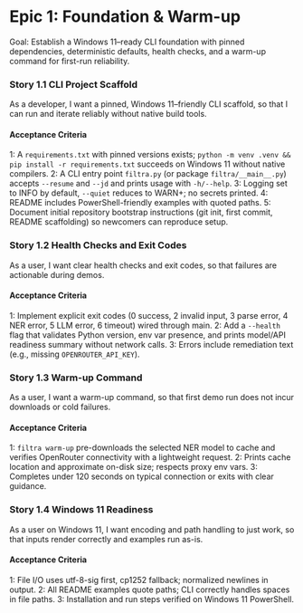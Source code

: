 # Epic 1: Foundation & Warm-up

Goal: Establish a Windows 11–ready CLI foundation with pinned dependencies, deterministic defaults, health checks, and a warm-up command for first-run reliability.

### Story 1.1 CLI Project Scaffold
As a developer,
I want a pinned, Windows 11–friendly CLI scaffold,
so that I can run and iterate reliably without native build tools.

#### Acceptance Criteria
1: A `requirements.txt` with pinned versions exists; `python -m venv .venv && pip install -r requirements.txt` succeeds on Windows 11 without native compilers.
2: A CLI entry point `filtra.py` (or package `filtra/__main__.py`) accepts `--resume` and `--jd` and prints usage with `-h/--help`.
3: Logging set to INFO by default, `--quiet` reduces to WARN+; no secrets printed.
4: README includes PowerShell-friendly examples with quoted paths.
5: Document initial repository bootstrap instructions (git init, first commit, README scaffolding) so newcomers can reproduce setup.

### Story 1.2 Health Checks and Exit Codes
As a user,
I want clear health checks and exit codes,
so that failures are actionable during demos.

#### Acceptance Criteria
1: Implement explicit exit codes (0 success, 2 invalid input, 3 parse error, 4 NER error, 5 LLM error, 6 timeout) wired through main.
2: Add a `--health` flag that validates Python version, env var presence, and prints model/API readiness summary without network calls.
3: Errors include remediation text (e.g., missing `OPENROUTER_API_KEY`).

### Story 1.3 Warm-up Command
As a user,
I want a warm-up command,
so that first demo run does not incur downloads or cold failures.

#### Acceptance Criteria
1: `filtra warm-up` pre-downloads the selected NER model to cache and verifies OpenRouter connectivity with a lightweight request.
2: Prints cache location and approximate on-disk size; respects proxy env vars.
3: Completes under 120 seconds on typical connection or exits with clear guidance.

### Story 1.4 Windows 11 Readiness
As a user on Windows 11,
I want encoding and path handling to just work,
so that inputs render correctly and examples run as-is.

#### Acceptance Criteria
1: File I/O uses utf-8-sig first, cp1252 fallback; normalized newlines in output.
2: All README examples quote paths; CLI correctly handles spaces in file paths.
3: Installation and run steps verified on Windows 11 PowerShell.
